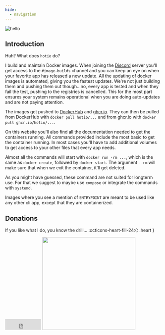 ```yaml
---
hide:
  - navigation
---
```


<img src="/img/hello.png" alt="hello">

## Introduction

Huh? What does `hotio` do?

I build and maintain Docker images. When joining the [Discord](discord) server you'll get access to the `#image-builds` channel and you can keep an eye on when your favorite app has released a new update. All the updating of docker images is automated, giving you the fastest updates. We're not just building them and pushing them out though...no, every app is tested and when they fail the test, pushing to the registries is cancelled. This for the most part ensures your system remains operational when you are doing auto-updates and are not paying attention.

The images get pushed to [DockerHub](dockerhub) and [ghcr.io](ghcr). They can then be pulled from DockerHub with `docker pull hotio/...` and from ghcr.io with `docker pull ghcr.io/hotio/...`.

On this website you'll also find all the documentation needed to get the containers running. All commands provided include the most basic to get the container running. In most cases you'll have to add additional volumes to get access to your other files that every app needs.

Almost all the commands will start with `docker run -rm ...`, which is the same as `docker create`, followed by `docker start`. The argument `--rm` will make sure that when we exit the container, it'll get deleted.

As you might have guessed, these command are not suited for longterm use. For that we suggest to maybe use `compose` or integrate the commands with `systemd`.

Images where you see a mention of `ENTRYPOINT` are meant to be used like any other cli app, except that they are containerized.

## Donations

If you like what I do, you know the drill... :octicons-heart-fill-24:{: .heart }

<iframe src="https://github.com/sponsors/mrhotio/button" title="Sponsor mrhotio" height="35" width="116" style="border: 0;"></iframe>

<a href="https://opencollective.com/hotio_collective/donate" target="_blank">
  <img src="https://opencollective.com/hotio_collective/donate/button@2x.png?color=blue" width=300 />
</a>
